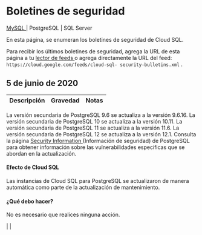 #  Boletines de seguridad

[ MySQL ](https://cloud.google.com/sql/docs/mysql/security-bulletins?hl=es-419
"Ver esta página para el motor de base de datos de MySQL") |  PostgreSQL  |
SQL Server

En esta página, se enumeran los boletines de seguridad de Cloud SQL.

Para recibir los últimos boletines de seguridad, agrega la URL de esta página
a tu [ lector de feeds
](https://wikipedia.org/wiki/Comparison_of_feed_aggregators) o agrega
directamente la URL del feed: ` https://cloud.google.com/feeds/cloud-sql-
security-bulletins.xml ` .

##  5 de junio de 2020

Descripción  |  Gravedad  |  Notas  
---|---|---  
  
La versión secundaria de PostgreSQL 9.6 se actualiza a la versión 9.6.16. La
versión secundaria de PostgreSQL 10 se actualiza a la versión 10.11. La
versión secundaria de PostgreSQL 11 se actualiza a la versión 11.6. La versión
secundaria de PostgreSQL 12 se actualiza a la versión 12.1. Consulta la página
[ Security Information ](https://www.postgresql.org/support/security/)
(Información de seguridad) de PostgreSQL para obtener información sobre las
vulnerabilidades específicas que se abordan en la actualización.

####  Efecto de Cloud SQL

Las instancias de Cloud SQL para PostgreSQL se actualizaron de manera
automática como parte de la actualización de mantenimiento.

####  ¿Qué debo hacer?

No es necesario que realices ninguna acción.

|  |


